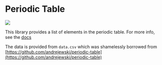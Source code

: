 # Periodic Table

![](https://github.com/trangar/periodic_table/workflows/Quickstart/badge.svg)

This library provides a list of elements in the periodic table. For more info, see the [docs](https://docs.rs/periodic_table)

The data is provided from `data.csv` which was shamelessly borrowed from [https://github.com/andrejewski/periodic-table](https://github.com/andrejewski/periodic-table)

